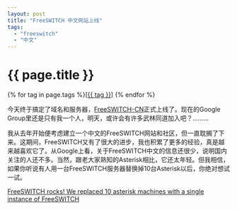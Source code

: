 ```yaml
---
layout: post
title: "FreeSWITCH 中文网站上线"
tags:
  - "freeswitch"
  - "中文"
---
```


# {{ page.title }}

<div class="tags">
{% for tag in page.tags %}[<a class="tag" href="/tags.html#{{ tag }}">{{ tag }}</a>] {% endfor %}
</div>


今天终于搞定了域名和服务器，[FreeSWITCH-CN](http://www.freeswitch.org.cn)正式上线了。现在的Google Group里还是只有我一个人，明天，或许会有许多武林同道加入吧？.........

我从去年开始便考虑建立一个中文的FreeSWITCH网站和社区，但一直耽搁了下来。这期间，FreeSWITCH又有了很大的进步，我也积累了更多的经验，真是越来越喜欢它了。从Google上看，关于FreeSWITCH中文的信息还很少，说明国内关注的人还不多。当然，跟老大家熟知的Asterisk相比，它还太年轻。但我相信，如果你听说有人用一台FreeSWITCH服务器替换掉10台Asterisk以后，你绝对想试一试。

[FreeSWITCH rocks! We replaced 10 asterisk machines with a single instance of FreeSWITCH](http://wiki.freeswitch.org/wiki/Testimonials#High_capacity_switching)

